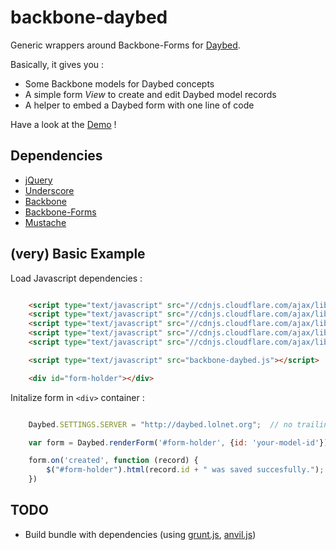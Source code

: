 backbone-daybed
===============

Generic wrappers around Backbone-Forms for [Daybed](http://github.com/spiral-project/daybed).

Basically, it gives you :

* Some Backbone models for Daybed concepts
* A simple form *View* to create and edit Daybed model records
* A helper to embed a Daybed form with one line of code

Have a look at the [Demo](http://spiral-project.github.io/backbone-daybed/) !


Dependencies
------------

* [jQuery](http://jquery.com)
* [Underscore](http://underscorejs.org)
* [Backbone](http://backbonejs.org)
* [Backbone-Forms](https://github.com/powmedia/backbone-forms#readme)
* [Mustache](http://mustache.github.io/)


(very) Basic Example
--------------------

Load Javascript dependencies :

```html

    <script type="text/javascript" src="//cdnjs.cloudflare.com/ajax/libs/jquery/1.8.3/jquery.min.js"></script>
    <script type="text/javascript" src="//cdnjs.cloudflare.com/ajax/libs/underscore.js/1.4.2/underscore-min.js"></script>
    <script type="text/javascript" src="//cdnjs.cloudflare.com/ajax/libs/backbone.js/1.0.0/backbone-min.js"></script>
    <script type="text/javascript" src="//cdnjs.cloudflare.com/ajax/libs/backbone-forms/0.12.0/backbone-forms.min.js"></script>
    <script type="text/javascript" src="//cdnjs.cloudflare.com/ajax/libs/mustache.js/0.7.0/mustache.min.js"></script>

    <script type="text/javascript" src="backbone-daybed.js"></script>

    <div id="form-holder"></div>
```

Initalize form in ``<div>`` container :

```javascript

    Daybed.SETTINGS.SERVER = "http://daybed.lolnet.org";  // no trailing slash

    var form = Daybed.renderForm('#form-holder', {id: 'your-model-id'});

    form.on('created', function (record) {
        $("#form-holder").html(record.id + " was saved succesfully.");
    })

```


TODO
----

* Build bundle with dependencies (using [grunt.js](http://gruntjs.com/), [anvil.js](http://anviljs.com/))
